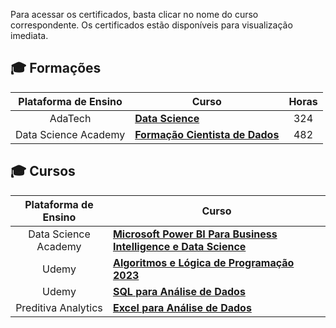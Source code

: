 Para acessar os certificados, basta clicar no nome do curso correspondente. Os certificados estão disponíveis para visualização imediata.

## 🎓 Formações

| Plataforma de Ensino |                   Curso                        | Horas |
| :-------------------:| ---------------------------------------------- | :--------:| 
|     AdaTech            | [**Data Science**](https://github.com/leticiadluz/Certificados/blob/main/Certificados/ada.pdf) | 324 |
|     Data Science Academy           | [**Formação Cientista de Dados**](https://github.com/leticiadluz/Certificados/blob/main/Certificados/Certificado%20FCD%20-%20Leticia%20da%20Luz.pdf) | 482 |




## 🎓 Cursos

| Plataforma de Ensino |                   Curso                        |
| :-------------------:| ---------------------------------------------- | 
|     Data Science Academy      | [**Microsoft Power BI Para Business Intelligence e Data Science**](https://github.com/leticiadluz/Certificados/blob/main/Certificados/certificate-microsoft-power-bi-para-business-intelligence-e-data-science.pdf)| 
|     Udemy            | [**Algoritmos e Lógica de Programação 2023**](https://github.com/leticiadluz/Certificados/blob/main/Certificados/Udemy%20-%20Algoritmos%20e%20L%C3%B3gica%20de%20Programa%C3%A7%C3%A3o%202023.pdf) 
|     Udemy         | [**SQL para Análise de Dados**](https://github.com/leticiadluz/Certificados/blob/main/Certificados/Udemy%20-%20SQL%20para%20An%C3%A1lise%20de%20Dados%20-%20do%20B%C3%A1sico%20ao%20Avan%C3%A7ado.pdf)|
|     Preditiva Analytics       | [**Excel para Análise de Dados**](https://github.com/leticiadluz/Certificados/blob/main/Certificados/tgv0awnpysbeysbmdxo-0.pdf)| 




